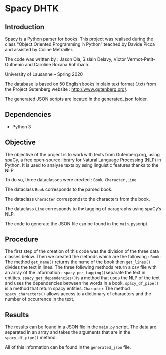 # Spacy DHTK  

## Introduction  

Spacy is a Python parser for books. This project was realised during the class “Object Oriented Programming in Python” teached by Davide Picca and assisted by Coline Métrailler.  

The code was written by : Jason Ola, Gislain Delavy, Victor Vermot-Petit- Outhenin and Caroline Roxana Rohrbach.

University of Lausanne – Spring 2020

The database is based on 50 English books in plain text format (.txt) from the Project Gutenberg website : http://www.gutenberg.org/.  

The generated JSON scripts are located in the generated_json folder.  

## Dependencies
- Python 3

## Objective 

The objective of the project is to work with texts from Gutenberg.org, using spaCy, a free open-source library for Natural Language Processing (NLP) in Python. It is used to analyse texts by using linguistic features thanks to the NLP.

To do so, three dataclasses were created : 
`Book`, `Character` ,`Line`.

The dataclass `Book` corresponds to the parsed book.

The dataclass `Character` corresponds to the characters from the book. 

The dataclass `Line` corresponds to the tagging of paragraphs using spaCy’s NLP.

The code to generate the JSON file can be found in the `main.py`script. 

## Procedure 
The first step of the creation of this code was the division of the three data classes below. Then we created the methods which are the following : 
`Book`:
The method `get_name()` returns the name of the book then `get_lines()` divides the text in lines.
The three following methods return a csv file with an array of the information : 
`spacy_pos_tagging()`separate the text in entities. 
`spacy_get_dependencies()`is a method that uses the NLP of the text and uses the dependencies between the words in a book. 
`spacy_df_pipe()` is a method that return spacy entities.
`Character`
The method `spacy_characters()` allows access to a dictionary of characters and the number of occurrence in the text.


## Results 
The results can be found in a JSON file in the `main.py` script.  The data are separated in an array and takes the arguments that are in the `spacy_df_pipe()` method. 

All of this information can be found in the `generated_json` file.
